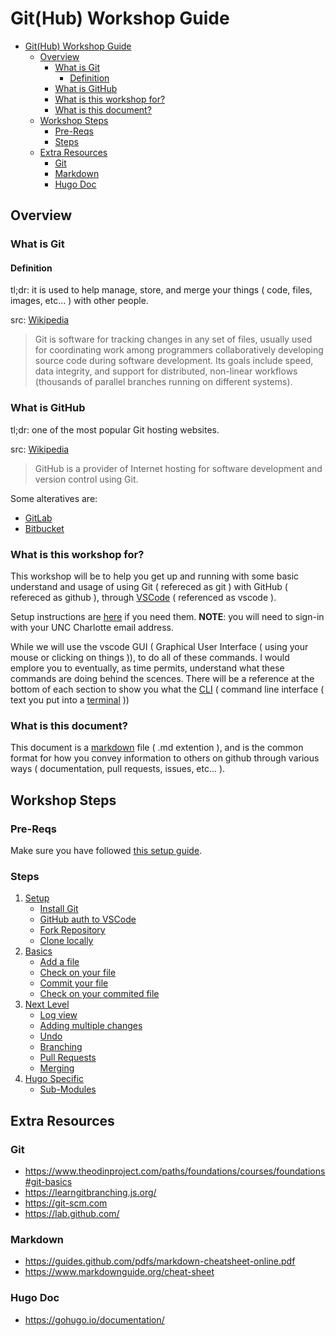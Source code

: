 
# Git(Hub) Workshop Guide

- [Git(Hub) Workshop Guide](#github-workshop-guide)
  - [Overview](#overview)
    - [What is Git](#what-is-git)
      - [Definition](#definition)
    - [What is GitHub](#what-is-github)
    - [What is this workshop for?](#what-is-this-workshop-for)
    - [What is this document?](#what-is-this-document)
  - [Workshop Steps](#workshop-steps)
    - [Pre-Reqs](#pre-reqs)
    - [Steps](#steps)
  - [Extra Resources](#extra-resources)
    - [Git](#git)
    - [Markdown](#markdown)
    - [Hugo Doc](#hugo-doc)

## Overview

### What is Git

#### Definition

tl;dr: it is used to help manage, store, and merge your things ( code, files, images, etc... ) with other people.

src: [Wikipedia](https://en.wikipedia.org/wiki/Git)
> Git is software for tracking changes in any set of files, usually used for coordinating work among programmers collaboratively developing source code during software development. Its goals include speed, data integrity, and support for distributed, non-linear workflows (thousands of parallel branches running on different systems).

### What is GitHub

tl;dr: one of the most popular Git hosting websites.

src: [Wikipedia](https://en.wikipedia.org/wiki/GitHub)
> GitHub is a provider of Internet hosting for software development and version control using Git.

Some alteratives are:

- [GitLab](https://gitlab.com/)
- [Bitbucket](https://bitbucket.org/)

### What is this workshop for?

This workshop will be to help you get up and running with some basic understand and usage of using Git ( refereced as git ) with GitHub ( refereced as github ), through [VSCode](https://code.visualstudio.com/) ( referenced as vscode ).

Setup instructions are [here](https://drive.google.com/file/d/1_xeNWd3DUjafba5Dbd-EzAtfL_CfntuS/view?usp=sharing) if you need them.
**NOTE**: you will need to sign-in with your UNC Charlotte email address.

While we will use the vscode GUI ( Graphical User Interface ( using your mouse or clicking on things )), to do all of these commands.
I would emplore you to eventually, as time permits, understand what these commands are doing behind the scences.
There will be a reference at the bottom of each section to show you what the [CLI](https://en.wikipedia.org/wiki/Command-line_interface) ( command line interface ( text you put into a [terminal](https://en.wikipedia.org/wiki/Terminal#Software) ))

### What is this document?

This document is a [markdown](https://guides.github.com/features/mastering-markdown/) file ( .md extention ), and is the common format for how you convey information to others on github through various ways ( documentation, pull requests, issues, etc... ).

## Workshop Steps

### Pre-Reqs

Make sure you have followed [this setup guide](https://drive.google.com/file/d/1_xeNWd3DUjafba5Dbd-EzAtfL_CfntuS/view?usp=sharing).

### Steps

1. [Setup](/00-setup/README.md)
   - [Install Git](/00-setup/README.md#install-git)
   - [GitHub auth to VSCode](/00-setup/README.md#github-auth-to-vscode)
   - [Fork Repository](/00-setup/README.md#fork-repository)
   - [Clone locally](/00-setup/README.md#clone-locally)
2. [Basics](/01-basics/README.md)
   - [Add a file](/01-basics/README.md#add-a-file)
   - [Check on your file](/01-basics/README.md#check-on-your-file)
   - [Commit your file](/01-basics/README.md#commit-your-file)
   - [Check on your commited file](/01-basics/README.md#check-on-your-commited-file)
3. [Next Level](/02-next_level/README.md)
   - [Log view](/02-next_level/README.md#log-view)
   - [Adding multiple changes](/02-next_level/README.md#adding-multiple-changes)
   - [Undo](/02-next_level/README.md#undo)
   - [Branching](/02-next_level/README.md#branching)
   - [Pull Requests](/02-next_level/README.md#pull-requests)
   - [Merging](/02-next_level/README.md#merging)
4. [Hugo Specific](/03-hugo_specific/README.md)
   - [Sub-Modules](/03-hugo_specific/README.md#sub-modules)

## Extra Resources

### Git

- <https://www.theodinproject.com/paths/foundations/courses/foundations#git-basics>
- <https://learngitbranching.js.org/>
- <https://git-scm.com>
- <https://lab.github.com/>

### Markdown

- <https://guides.github.com/pdfs/markdown-cheatsheet-online.pdf>
- <https://www.markdownguide.org/cheat-sheet>

### Hugo Doc

- <https://gohugo.io/documentation/>
